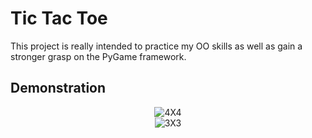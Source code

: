 # Tic Tac Toe

This project is really intended to practice my OO skills as well as gain a stronger grasp on the PyGame framework.

## Demonstration

<div align="center">

<img src="https://media.giphy.com/media/9kV2r0AzcC23PMtozt/giphy.gif" alt="4X4">

</div>





<div align="center">

<img src="https://media.giphy.com/media/9hgXVmpEj7nHwFOrkn/giphy.gif" alt="3X3">

</div>

